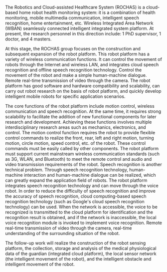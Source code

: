 ﻿The Robotics and Cloud-assisted Healthcare System (ROCHAS) is a cloud-based home robot health monitoring system: it is a combination of health monitoring, mobile multimedia communication, intelligent speech recognition, home entertainment, etc. Wireless Integrated Area Network (WBAN) seamlessly connected intelligent integrated system platform. At present, the research personnel in this direction include: 1 PhD supervisor, 1 doctor, and 4 masters.

At this stage, the ROCHAS group focuses on the construction and subsequent expansion of the robot platform. This robot platform has a variety of wireless communication functions. It can control the movement of robots through the Internet and wireless LAN, and integrates cloud speech recognition and offline speech recognition technology. Control the movement of the robot and make a simple human-machine dialogue. Remote real-time transmission of video through the camera. The robot platform has good software and hardware compatibility and scalability, can carry out robot research on the basis of robot platform, and quickly develop intelligent mobile robots for specific application scenarios.

The core functions of the robot platform include motion control, wireless communication and speech recognition. At the same time, it requires strong scalability to facilitate the addition of new functional components for later research and development. Achieving these functions involves multiple interdisciplinary research areas such as mechanics, electronics, and control. The motion control function requires the robot to provide flexible control commands to realize the front, rear, left and right motion, turning motion, circle motion, speed control, etc. of the robot. These control commands must be easily called by other components. The robot platform must support current mainstream wireless communication standards (such as 3G, WLAN, and Bluetooth) to meet the remote control and audio and video transmission requirements of the robot. Speech recognition is another technical problem. Through speech recognition technology, human-machine interaction and human-machine dialogue can be realized, which can greatly expand the application field of robots. The robot platform integrates speech recognition technology and can move through the voice robot. In order to reduce the difficulty of speech recognition and improve the accuracy of speech recognition, cloud computing-based speech recognition technology (such as Google's cloud speech recognition technology) can be used. When the network is accessible, the voice to be recognized is transmitted to the cloud platform for identification and the recognition result is obtained, and if the network is inaccessible, the local voice recognition module is invoked to implement voice recognition. Remote real-time transmission of video through the camera, real-time understanding of the surrounding situation of the robot.

The follow-up work will realize the construction of the robot sensing platform, the collection, storage and analysis of the medical physiological data of the guardian (integrated cloud platform), the local sensor network (the intelligent movement of the robot), and the intelligent obstacle and intelligent movement of the robot.